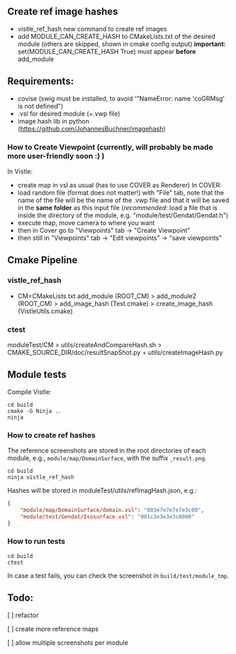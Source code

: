 ## Create ref image hashes

- vistle_ref_hash new command to create ref images
- add MODULE_CAN_CREATE_HASH to CMakeLists.txt of the desired module (others are skipped, shown in cmake config output)
  **important:** set(MODULE_CAN_CREATE_HASH True) must appear **before** add_module

## Requirements:
- covise (swig must be installed, to avoid '"NameError: name 'coGRMsg' is not defined")
- .vsl for desired module (+.vwp file)
- image hash lib in python (https://github.com/JohannesBuchner/imagehash)

### How to Create Viewpoint (currently, will probably be made more user-friendly soon :) )
In Vistle:
- create map in vsl as usual (has to use COVER as Renderer)
In COVER: 
- load random file (format does not matter!) with "File" tab, note that the name of the file will be the name of the .vwp file and that it will be saved in the **same folder** as this input file (*recommended:* load a file that is inside the directory of the module, e.g. "module/test/Gendat/Gendat.h")
- execute map, move camera to where you want
- then in Cover go to "Viewpoints" tab -> "Create Viewpoint" 
- then still in "Viewpoints" tab -> "Edit viewpoints" -> "save viewpoints"

## Cmake Pipeline
### vistle_ref_hash
- CM=CMakeLists.txt 
add_module (ROOT_CM) > add_module2 (ROOT_CM) > add_image_hash (Test.cmake) > create_image_hash (VistleUtils.cmake)

### ctest
moduleTest/CM > utils/createAndCompareHash.sh > CMAKE_SOURCE_DIR/doc/resultSnapShot.py + utils/createImageHash.py

## Module tests
Compile Vistle:

```
cd build
cmake -G Ninja ..
ninja
```
### How to create ref hashes
The reference screenshots are stored in the root directories of each module, e.g., ```module/map/DomainSurface```, with the suffix ```_result.png```.
```
cd build
ninja vistle_ref_hash
```

Hashes will be stored in moduleTest/utils/refImagHash.json, e.g.:

```JSON
{
    "module/map/DomainSurface/domain.vsl": "003e7e7e7e7e3c00",
    "module/test/Gendat/Isosurface.vsl": "001c3e3e3e3c0000"
}
```

### How to run tests
```
cd build
ctest
```

In case a test fails, you can check the screenshot in ```build/test/module_tmp```.

## Todo:
[ ] refactor

[ ] create more reference maps

[ ] allow multiple screenshots per module

